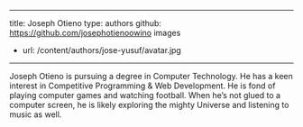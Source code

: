 ---
title: Joseph Otieno
type: authors
github: https://github.com/josephotienoowino
images
  - url: /content/authors/jose-yusuf/avatar.jpg
----

Joseph Otieno is pursuing a degree in Computer Technology. He has a keen interest in Competitive Programming & Web Development. He is fond of playing computer games and watching football. When he’s not glued to a computer screen, he is likely exploring the mighty Universe and listening to music as well.
